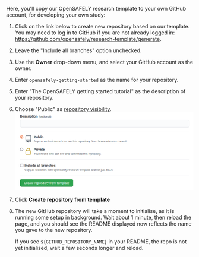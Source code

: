 Here, you'll copy our OpenSAFELY research template to your own GitHub
account, for developing your own study:

1. Click on the link below to create new repository based on our template.
   You may need to log in to GitHub if you are not already logged in:
   <br><a href="https://github.com/opensafely/research-template/generate" target="_blank">https://github.com/opensafely/research-template/generate</a>.
1. Leave the "Include all branches" option unchecked.
1. Use the **Owner** drop-down menu, and select your GitHub account as the owner.
1. Enter `opensafely-getting-started` as the name for your repository.
1. Enter "The OpenSAFELY getting started tutorial" as the description of your repository.
1. Choose "Public" as [repository visibility](../../../repositories.md#repository-visibility).
   ![Entering a description and choosing to make a repository public or private, when creating a repository from the research template.](../../../images/getting-started-create-repository-public-private.png)
1. Click **Create repository from template**
1. The new GitHub repository will take a moment to initialise, as it is running
   some setup in background. Wait about 1 minute, then reload the page, and you
   should see the README displayed now reflects the name you gave to the new
   repository.

   If you see `${GITHUB_REPOSITORY_NAME}` in your README, the repo is not yet initialised, wait a few seconds longer and reload.
